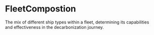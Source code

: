 # FleetCompostion
The mix of different ship types within a fleet, determining its capabilities and effectiveness in the decarbonization journey.
